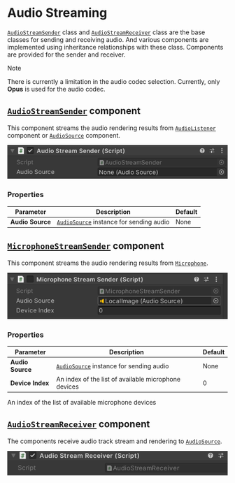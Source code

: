# Audio Streaming

[`AudioStreamSender`](../api/Unity.RenderStreaming.AudioStreamSender.html) class and [`AudioStreamReceiver`]((../api/Unity.RenderStreaming.AudioStreamReceiver.html)) class are the base classes for sending and receiving audio. And various components are implemented using inheritance relationships with these class. Components are provided for the sender and receiver.

> [!NOTE] 
> There is currently a limitation in the audio codec selection. Currently, only **Opus** is used for the audio codec.

## [`AudioStreamSender`](../api/Unity.RenderStreaming.AudioStreamSender.html) component

This component streams the audio rendering results from [`AudioListener`](https://docs.unity3d.com/ScriptReference/AudioListener.html) component or [`AudioSource`](https://docs.unity3d.com/ScriptReference/AudioSource.html) component.

![AudioStreamSender inspector](images/audiostreamsender_inspector.png)

### Properties

| Parameter | Description | Default |
| --------- | ----------- | ------- |
| **Audio Source** | [`AudioSource`](https://docs.unity3d.com/ScriptReference/AudioSource.html) instance for sending audio | None |

## [`MicrophoneStreamSender`](../api/Unity.RenderStreaming.MicrophoneStreamSender.html) component

This component streams the audio rendering results from [`Microphone`](https://docs.unity3d.com/ScriptReference/Microphone.html).

![MicrophoneSender inspector](images/microphonesender_inspector.png)

### Properties

| Parameter | Description | Default |
| --------- | ----------- | ------- |
| **Audio Source** | [`AudioSource`](https://docs.unity3d.com/ScriptReference/AudioSource.html) instance for sending audio | None |
| **Device Index** | An index of the list of available microphone devices | 0 |

An index of the list of available microphone devices


## [`AudioStreamReceiver`](../api/Unity.RenderStreaming.AudioStreamReceiver.html) component

The components receive audio track stream and rendering to [`AudioSource`](https://docs.unity3d.com/ScriptReference/AudioSource.html).

![AudioStreamReceiver inspector](images/audiostreamreceiver_inspector.png)